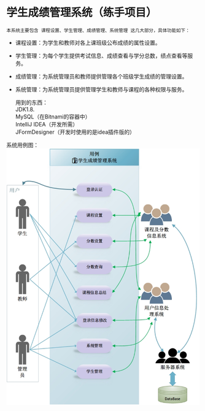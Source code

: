 # 学生成绩管理系统（练手项目）
    本系统主要包含 课程设置、学生管理、成绩管理、系统管理 这几大部分，具体功能如下：
+ 课程设置：为学生和教师对各上课班级公布成绩的属性设置。

+ 学生管理：为每个学生提供考试信息、成绩查看与学分总数，绩点查看等服务。

+ 成绩管理：为系统管理员和教师提供管理各个班级学生成绩的管理设置。

+ 系统管理：为系统管理员提供管理学生和教师与课程的各种权限与服务。


    用到的东西：  
    JDK1.8.  
    MySQL（在Bitnami的容器中）  
    IntelliJ IDEA（开发所需）  
    JFormDesigner（开发时使用的是idea插件版的）  
    
系统用例图：
![这里是系统用例图](https://github.com/tonychen3/CJGL/raw/master/学生成绩管理系统用例图.jpg)